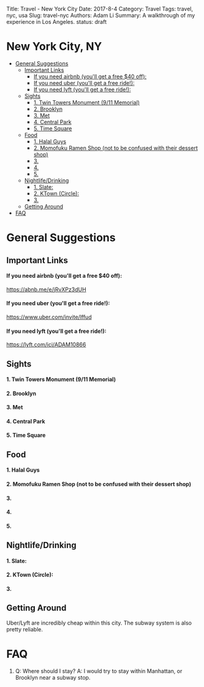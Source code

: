 Title: Travel - New York City
Date: 2017-8-4
Category: Travel
Tags: travel, nyc, usa
Slug: travel-nyc
Authors: Adam Li
Summary: A walkthrough of my experience in Los Angeles.
status: draft

# New York City, NY
<!-- MarkdownTOC autolink="true" -->

- [General Suggestions](#general-suggestions)
    - [Important Links](#important-links)
        - [If you need airbnb \(you'll get a free $40 off\):](#if-you-need-airbnb-youll-get-a-free-%2440-off)
        - [If you need uber \(you'll get a free ride!\):](#if-you-need-uber-youll-get-a-free-ride)
        - [If you need lyft \(you'll get a free ride!\):](#if-you-need-lyft-youll-get-a-free-ride)
    - [Sights](#sights)
        - [1. Twin Towers Monument \(9/11 Memorial\)](#1-twin-towers-monument-911-memorial)
        - [2. Brooklyn](#2-brooklyn)
        - [3. Met](#3-met)
        - [4. Central Park](#4-central-park)
        - [5. Time Square](#5-time-square)
    - [Food](#food)
        - [1. Halal Guys](#1-halal-guys)
        - [2. Momofuku Ramen Shop \(not to be confused with their dessert shop\)](#2-momofuku-ramen-shop-not-to-be-confused-with-their-dessert-shop)
        - [3.](#3)
        - [4.](#4)
        - [5.](#5)
    - [Nightlife/Drinking](#nightlifedrinking)
        - [1. Slate:](#1-slate)
        - [2. KTown \(Circle\):](#2-ktown-circle)
        - [3.](#3-1)
    - [Getting Around](#getting-around)
- [FAQ](#faq)

<!-- /MarkdownTOC -->
# General Suggestions

## Important Links
#### If you need airbnb (you'll get a free $40 off):
<a href="https://abnb.me/e/jRvXPz3dUH">https://abnb.me/e/jRvXPz3dUH</a>
#### If you need uber (you'll get a free ride!):
<a href="https://www.uber.com/invite/lffud">https://www.uber.com/invite/lffud</a>
#### If you need lyft (you'll get a free ride!):
<a href="https://lyft.com/ici/ADAM10866">https://lyft.com/ici/ADAM10866</a>

## Sights
#### 1. Twin Towers Monument (9/11 Memorial)

#### 2. Brooklyn

#### 3. Met

#### 4. Central Park

#### 5. Time Square



## Food
#### 1. Halal Guys

#### 2. Momofuku Ramen Shop (not to be confused with their dessert shop)

#### 3. 

#### 4. 

#### 5. 


## Nightlife/Drinking
#### 1. Slate:

#### 2. KTown (Circle):

#### 3. 

## Getting Around
Uber/Lyft are incredibly cheap within this city. The subway system is also pretty reliable.

# FAQ
1. Q: Where should I stay? 
A: I would try to stay within Manhattan, or Brooklyn near a subway stop.
